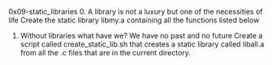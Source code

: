 0x09-static_libraries
0. A library is not a luxury but one of the necessities of life
Create the static library libmy.a containing all the functions listed below
1. Without libraries what have we? We have no past and no future
Create a script called create_static_lib.sh that creates a static library called liball.a from all the .c files that are in the current directory.
